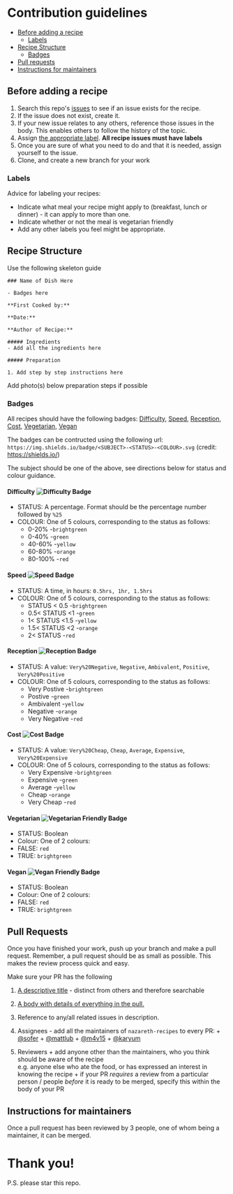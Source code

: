 # Contribution guidelines

+ [Before adding a recipe](#before-adding-a-recipe)
  + [Labels](#labels)
+ [Recipe Structure](#recipe-structure)
  + [Badges](#badges)
+ [Pull requests](pull-requests)
+ [Instructions for maintainers](#instructions-for-maintainers)

## Before adding a recipe

 1. Search this repo's [issues](https://www.github.com/foundersandcoders/nazareth-recipes/issues) to see if an issue exists for the recipe.
 2. If the issue does not exist, create it.
 3. If your new issue relates to any others, reference those issues in the body. This enables others to follow the history of the topic.
 4. Assign [the appropriate label](#labels). **All recipe issues must have labels**
 5. Once you are sure of what you need to do and that it is needed, assign yourself to the issue.
 6. Clone, and create a new branch for your work

### Labels
Advice for labeling your recipes:

  - Indicate what meal your recipe might apply to (breakfast, lunch or dinner) - it can apply to more than one.
  - Indicate whether or not the meal is vegetarian friendly
  - Add any other labels you feel might be appropriate.

## Recipe Structure
Use the following skeleton guide
```
### Name of Dish Here

- Badges here

**First Cooked by:** 

**Date:** 

**Author of Recipe:** 

##### Ingredients
- Add all the ingredients here

##### Preparation

1. Add step by step instructions here
```
Add photo(s) below preparation steps if possible

### Badges

All recipes should have the following badges: [Difficulty](#difficulty), [Speed](#speed), [Reception](#reception), [Cost](#cost), [Vegetarian](#vegetarian), [Vegan](#vegan)

The badges can be contructed using the following url: ```https://img.shields.io/badge/<SUBJECT>-<STATUS>-<COLOUR>.svg``` (credit: https://shields.io/)

The subject should be one of the above, see directions below for status and colour guidance.
#### Difficulty ![Difficulty Badge](https://img.shields.io/badge/Difficulty-70%25-orange.svg)
- STATUS: A percentage. Format should be the percentage number followed by ```%25```
- COLOUR: One of 5 colours, corresponding to the status as follows:
  - 0-20% -```brightgreen```
  - 0-40% -```green```
  - 40-60% -```yellow```
  - 60-80% -```orange```
  - 80-100% -```red```

#### Speed ![Speed Badge](https://img.shields.io/badge/Speed-1hr-yellow.svg)
- STATUS: A time, in hours: ```0.5hrs, 1hr, 1.5hrs```
- COLOUR: One of 5 colours, corresponding to the status as follows:
  - STATUS < 0.5 -```brightgreen```
  - 0.5< STATUS <1 -```green```
  - 1< STATUS <1.5 -```yellow```
  - 1.5< STATUS <2 -```orange```
  - 2< STATUS -```red```

#### Reception ![Reception Badge](https://img.shields.io/badge/Reception-Positive-green.svg)
- STATUS: A value: ```Very%20Negative```, ```Negative```, ```Ambivalent```, ```Positive```, ```Very%20Positive```
- COLOUR: One of 5 colours, corresponding to the status as follows:
  - Very Postive -```brightgreen```
  - Postive -```green```
  - Ambivalent -```yellow```
  - Negative -```orange```
  - Very Negative -```red```

#### Cost ![Cost Badge](https://img.shields.io/badge/Cost-Cheap-green.svg)
- STATUS: A value: ```Very%20Cheap```, ```Cheap```, ```Average```, ```Expensive```, ```Very%20Expensive```
- COLOUR: One of 5 colours, corresponding to the status as follows:
  - Very Expensive -```brightgreen```
  - Expensive -```green```
  - Average -```yellow```
  - Cheap -```orange```
  - Very Cheap -```red```
#### Vegetarian ![Vegetarian Friendly Badge](https://img.shields.io/badge/Vegetarian-True-brightgreen.svg)
- STATUS: Boolean
- Colour: One of 2 colours:
 - FALSE: ```red```
 - TRUE: ```brightgreen```

#### Vegan ![Vegan Friendly Badge](https://img.shields.io/badge/Vegan-False-red.svg)
- STATUS: Boolean
- Colour: One of 2 colours:
 - FALSE: ```red```
 - TRUE: ```brightgreen```

## Pull Requests

Once you have finished your work, push up your branch and make a pull request. Remember, a pull request should be as small as possible. This makes the review process quick and easy.

Make sure your PR has the following

  1. [A descriptive title](https://gist.github.com/mikepea/863f63d6e37281e329f8#ensure-there-is-a-solid-title-and-summary) - distinct from others and therefore searchable
  2. [A body with details of everything in the pull.](https://gist.github.com/mikepea/863f63d6e37281e329f8#ensure-there-is-a-solid-title-and-summary)
  3. Reference to any/all related issues in description.
  4. Assignees - add all the maintainers of `nazareth-recipes` to every PR:
    + [@sofer](https://github.com/sofer)
    + [@mattlub](https://github.com/mattlub)
    + [@m4v15](https://github.com/m4v15)
    + [@karyum](https://github.com/karyum)

  5. Reviewers
    + add anyone other than the maintainers, who you think should be aware of the recipe  
    e.g. anyone else who ate the food, or has expressed an interest in knowing the recipe
    + if your PR _requires_ a review from a particular person / people _before_ it is ready to be merged, specify this within the body of your PR

## Instructions for maintainers
Once a pull request has been reviewed by 3 people, one of whom being a maintainer, it can be merged.
# Thank you!

P.S. please star this repo.
